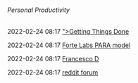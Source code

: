 ######  Personal Productivity

2022-02-24 08:17 [&quot;&gt;Getting Things Done](https://mvlc.ent.sirsi.net/client/en_US/mvlc/search/detailnonmodal/ent:$002f$002fERC_35_95$002f0$002f35_95:OVERDRIVE:36183578-6d69-4fe8-8bea-d4ea349a927e/one?qu=9781508215554&te=ERC_ST_MVLC)

2022-02-24 08:17 [Forte Labs PARA model](https://fortelabs.co/blog/para/)

2022-02-24 08:17 [Francesco D](https://francescod.medium.com/)

2022-02-24 08:17 [reddit forum](https://www.reddit.com/r/productivity)



